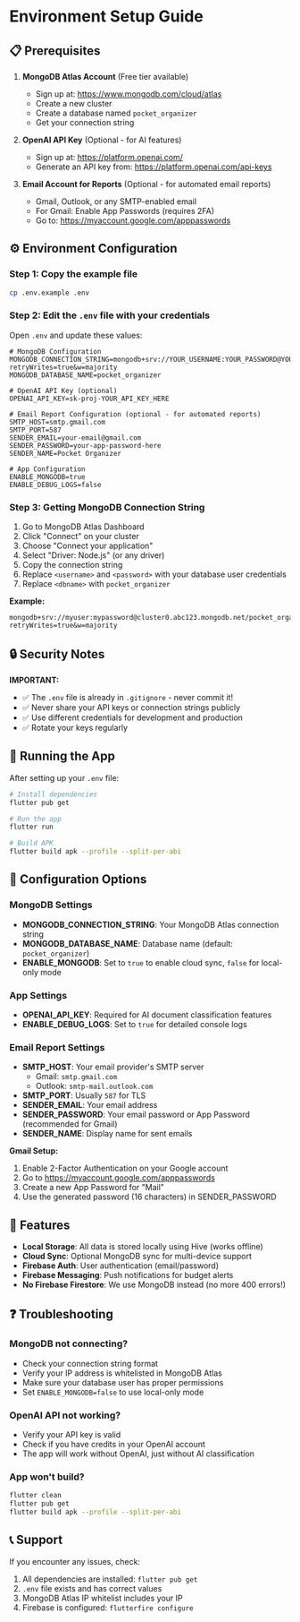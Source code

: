 # Environment Setup Guide

## 📋 Prerequisites

1. **MongoDB Atlas Account** (Free tier available)

   - Sign up at: https://www.mongodb.com/cloud/atlas
   - Create a new cluster
   - Create a database named `pocket_organizer`
   - Get your connection string

2. **OpenAI API Key** (Optional - for AI features)

   - Sign up at: https://platform.openai.com/
   - Generate an API key from: https://platform.openai.com/api-keys

3. **Email Account for Reports** (Optional - for automated email reports)
   - Gmail, Outlook, or any SMTP-enabled email
   - For Gmail: Enable App Passwords (requires 2FA)
   - Go to: https://myaccount.google.com/apppasswords

## ⚙️ Environment Configuration

### Step 1: Copy the example file

```bash
cp .env.example .env
```

### Step 2: Edit the `.env` file with your credentials

Open `.env` and update these values:

```env
# MongoDB Configuration
MONGODB_CONNECTION_STRING=mongodb+srv://YOUR_USERNAME:YOUR_PASSWORD@YOUR_CLUSTER.mongodb.net/pocket_organizer?retryWrites=true&w=majority
MONGODB_DATABASE_NAME=pocket_organizer

# OpenAI API Key (optional)
OPENAI_API_KEY=sk-proj-YOUR_API_KEY_HERE

# Email Report Configuration (optional - for automated reports)
SMTP_HOST=smtp.gmail.com
SMTP_PORT=587
SENDER_EMAIL=your-email@gmail.com
SENDER_PASSWORD=your-app-password-here
SENDER_NAME=Pocket Organizer

# App Configuration
ENABLE_MONGODB=true
ENABLE_DEBUG_LOGS=false
```

### Step 3: Getting MongoDB Connection String

1. Go to MongoDB Atlas Dashboard
2. Click "Connect" on your cluster
3. Choose "Connect your application"
4. Select "Driver: Node.js" (or any driver)
5. Copy the connection string
6. Replace `<username>` and `<password>` with your database user credentials
7. Replace `<dbname>` with `pocket_organizer`

**Example:**

```
mongodb+srv://myuser:mypassword@cluster0.abc123.mongodb.net/pocket_organizer?retryWrites=true&w=majority
```

## 🔒 Security Notes

**IMPORTANT:**

- ✅ The `.env` file is already in `.gitignore` - never commit it!
- ✅ Never share your API keys or connection strings publicly
- ✅ Use different credentials for development and production
- ✅ Rotate your keys regularly

## 🚀 Running the App

After setting up your `.env` file:

```bash
# Install dependencies
flutter pub get

# Run the app
flutter run

# Build APK
flutter build apk --profile --split-per-abi
```

## 🔧 Configuration Options

### MongoDB Settings

- **MONGODB_CONNECTION_STRING**: Your MongoDB Atlas connection string
- **MONGODB_DATABASE_NAME**: Database name (default: `pocket_organizer`)
- **ENABLE_MONGODB**: Set to `true` to enable cloud sync, `false` for local-only mode

### App Settings

- **OPENAI_API_KEY**: Required for AI document classification features
- **ENABLE_DEBUG_LOGS**: Set to `true` for detailed console logs

### Email Report Settings

- **SMTP_HOST**: Your email provider's SMTP server
  - Gmail: `smtp.gmail.com`
  - Outlook: `smtp-mail.outlook.com`
- **SMTP_PORT**: Usually `587` for TLS
- **SENDER_EMAIL**: Your email address
- **SENDER_PASSWORD**: Your email password or App Password (recommended for Gmail)
- **SENDER_NAME**: Display name for sent emails

**Gmail Setup:**

1. Enable 2-Factor Authentication on your Google account
2. Go to https://myaccount.google.com/apppasswords
3. Create a new App Password for "Mail"
4. Use the generated password (16 characters) in SENDER_PASSWORD

## 📱 Features

- **Local Storage**: All data is stored locally using Hive (works offline)
- **Cloud Sync**: Optional MongoDB sync for multi-device support
- **Firebase Auth**: User authentication (email/password)
- **Firebase Messaging**: Push notifications for budget alerts
- **No Firebase Firestore**: We use MongoDB instead (no more 400 errors!)

## ❓ Troubleshooting

### MongoDB not connecting?

- Check your connection string format
- Verify your IP address is whitelisted in MongoDB Atlas
- Make sure your database user has proper permissions
- Set `ENABLE_MONGODB=false` to use local-only mode

### OpenAI API not working?

- Verify your API key is valid
- Check if you have credits in your OpenAI account
- The app will work without OpenAI, just without AI classification

### App won't build?

```bash
flutter clean
flutter pub get
flutter build apk --profile --split-per-abi
```

## 📞 Support

If you encounter any issues, check:

1. All dependencies are installed: `flutter pub get`
2. `.env` file exists and has correct values
3. MongoDB Atlas IP whitelist includes your IP
4. Firebase is configured: `flutterfire configure`

